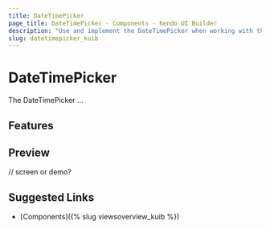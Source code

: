 ```yaml
---
title: DateTimePicker
page_title: DateTimePicker - Components - Kendo UI Builder
description: "Use and implement the DateTimePicker when working with the Kendo UI Builder tool for creating and managing Angular and AngularJS-based web applications."
slug: datetimepicker_kuib
---
```


# DateTimePicker

The DateTimePicker ...

## Features


## Preview

// screen or demo?

## Suggested Links

* [Components]({% slug viewsoverview_kuib %})
